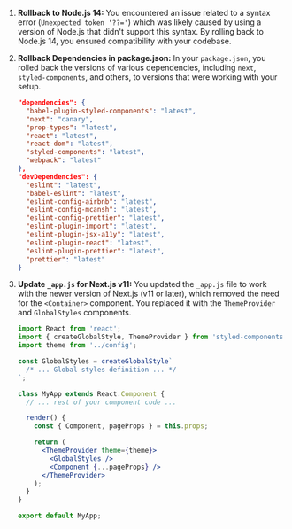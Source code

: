 
1. **Rollback to Node.js 14:**
   You encountered an issue related to a syntax error (`Unexpected token '??='`) which was likely caused by using a version of Node.js that didn't support this syntax. By rolling back to Node.js 14, you ensured compatibility with your codebase.

2. **Rollback Dependencies in package.json:**
   In your `package.json`, you rolled back the versions of various dependencies, including `next`, `styled-components`, and others, to versions that were working with your setup.

   ```json
   "dependencies": {
     "babel-plugin-styled-components": "latest",
     "next": "canary",
     "prop-types": "latest",
     "react": "latest",
     "react-dom": "latest",
     "styled-components": "latest",
     "webpack": "latest"
   },
   "devDependencies": {
     "eslint": "latest",
     "babel-eslint": "latest",
     "eslint-config-airbnb": "latest",
     "eslint-config-mcansh": "latest",
     "eslint-config-prettier": "latest",
     "eslint-plugin-import": "latest",
     "eslint-plugin-jsx-a11y": "latest",
     "eslint-plugin-react": "latest",
     "eslint-plugin-prettier": "latest",
     "prettier": "latest"
   }
   ```

3. **Update `_app.js` for Next.js v11:**
   You updated the `_app.js` file to work with the newer version of Next.js (v11 or later), which removed the need for the `<Container>` component. You replaced it with the `ThemeProvider` and `GlobalStyles` components.

   ```jsx
   import React from 'react';
   import { createGlobalStyle, ThemeProvider } from 'styled-components';
   import theme from '../config';

   const GlobalStyles = createGlobalStyle`
     /* ... Global styles definition ... */
   `;

   class MyApp extends React.Component {
     // ... rest of your component code ...

     render() {
       const { Component, pageProps } = this.props;

       return (
         <ThemeProvider theme={theme}>
           <GlobalStyles />
           <Component {...pageProps} />
         </ThemeProvider>
       );
     }
   }

   export default MyApp;
   ```